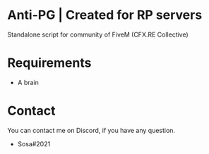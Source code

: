 # Anti-PG | Created for RP servers

Standalone script for community of FiveM (CFX.RE Collective)

# Requirements

- A brain

# Contact

You can contact me on Discord, if you have any question.

- Sosa#2021
